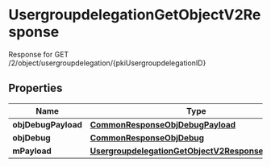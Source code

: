 

# UsergroupdelegationGetObjectV2Response

Response for GET /2/object/usergroupdelegation/{pkiUsergroupdelegationID}

## Properties

| Name | Type | Description | Notes |
|------------ | ------------- | ------------- | -------------|
|**objDebugPayload** | [**CommonResponseObjDebugPayload**](CommonResponseObjDebugPayload.md) |  |  |
|**objDebug** | [**CommonResponseObjDebug**](CommonResponseObjDebug.md) |  |  [optional] |
|**mPayload** | [**UsergroupdelegationGetObjectV2ResponseMPayload**](UsergroupdelegationGetObjectV2ResponseMPayload.md) |  |  |



